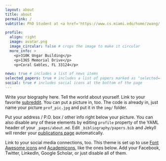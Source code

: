 ```yaml
---
layout: about
title: about
permalink: /
subtitle: PhD Student at <a href='https://www.cs.miami.edu/home/zwang/'>Dr. Wang's Lab, University of Miami</a>.

profile:
  align: right
  image: avatar.png
  image_circular: false # crops the image to make it circular
  more_info: >
    <p>310K Ungar Building</p>
    <p>1365 Memorial Drive</p>
    <p>Coral Gables, FL 33124</p>

news: true # includes a list of news items
selected_papers: true # includes a list of papers marked as "selected={true}"
social: true # includes social icons at the bottom of the page
---
```


Write your biography here. Tell the world about yourself. Link to your favorite [subreddit](http://reddit.com). You can put a picture in, too. The code is already in, just name your picture `prof_pic.jpg` and put it in the `img/` folder.

Put your address / P.O. box / other info right below your picture. You can also disable any of these elements by editing `profile` property of the YAML header of your `_pages/about.md`. Edit `_bibliography/papers.bib` and Jekyll will render your [publications page](/al-folio/publications/) automatically.

Link to your social media connections, too. This theme is set up to use [Font Awesome icons](https://fontawesome.com/) and [Academicons](https://jpswalsh.github.io/academicons/), like the ones below. Add your Facebook, Twitter, LinkedIn, Google Scholar, or just disable all of them.
